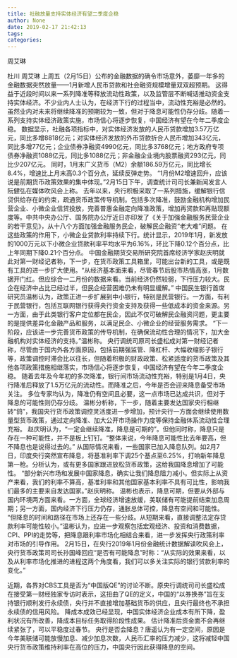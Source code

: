 ```yaml
---
title: 社融放量支持实体经济有望二季度企稳
author: None
date: 2019-02-17 21:42:13
tags: 
categories: 
---
```

周艾琳
<!-- more -->
杜川
周艾琳
上周五（2月15日）公布的金融数据的确令市场意外，萎靡一年多的金融数据突然放量——1月新增人民币贷款和社会融资规模增量双双超预期。
这得益于近段时间以来一系列降准等释放流动性政策，以及监管层不断喊话推动资金支持实体经济。不少业内人士认为，在经济下行的过程当中，流动性充裕是必然的。虽然业内对未来将继续降准的预期较为一致，但对于降息可能性仍存分歧。随着一系列支持实体经济政策实施，市场信心将逐步恢复，中国经济有望在今年二季度企稳。
数据显示，社融各项指标中，对实体经济发放的人民币贷款增加3.57万亿元，同比多增8818亿元；对实体经济发放的外币贷款折合人民币增加343亿元，同比多增77亿元；企业债券净融资4990亿元，同比多3768亿元；地方政府专项债券净融资1088亿元，同比多1088亿元；非金融企业境内股票融资293亿元，同比少207亿元。
同时，1月末广义货币（M2）余额186.59万亿元，同比增长8.4%，增速比上月末高0.3个百分点，延续反弹走势。
“1月份M2增速回升，应该说是前期货币政策效果的集中体现。”2月15日下午，调查统计司司长兼新闻发言人阮健弘在媒体吹风会上称。
去年以来，央行积极采取了一系列措施，缓解银行信贷供给存在的约束，疏通货币政策传导机制。包括多次降准，鼓励金融机构增加民营企业、小微企业信贷投放，完善普惠金融定向降准政策，增加再贷款和再贴现额度等。中共中央办公厅、国务院办公厅近日亦印发了《关于加强金融服务民营企业的若干意见》，从十八个方面加强金融服务民企，破解民企融资“老大难”问题。
在这些政策的作用下，小微企业贷款利率持续下行。统计显示，2019年1月，新发放的1000万元以下小微企业贷款利率平均水平为6.16%，环比下降0.12个百分点，比上年同期下降0.21个百分点。
中国金融期货交易所研究院首席经济学家赵庆明就此对第一财经记者称，下一步，在货币政策工具箱里，可能出台新的工具，或是既有工具的进一步扩大使用。“从经济基本面来看，尽管春节后股市热情高涨，1月数据开门红。但应综合一二月份的数据来看。当前经济仍然较弱，下行压力较大。民企在经济中占比已经过半，但民企经营困难仍未有明显缓解。”
中国民生银行首席研究员温彬认为，政策正进一步扩展到中小银行，特别是民营银行。一方面，有利于民营银行，包括互联网银行获得央行资金支持及获得一些低成本的资金来源。另一方面，由于此类银行客户定位都在民企，因此不仅可破解民企融资问题，更主要的是提供差异化金融产品和服务，以满足民企、小微企业的经营服务需求。
“下一阶段，应该进一步完善货币政策的传导机制，在确保流动性合理的情况下，加大金融机构对实体经济的支持。”温彬称。
央行调统司原司长盛松成对第一财经记者称，尽管由于国内外各方面原因，包括前期强监管、降杠杆、大幅收缩影子银行等，政策调控时滞会比以往长，但随着积极的财政政策、松紧适度的货币政策及其他各项政策措施相继落实，市场信心将逐步恢复，中国经济有望在今年二季度企稳。
随着去年及今年初的多次降准，银行间市场流动性充裕，特别是1月4日，央行降准后释放了1.5万亿元的流动性。而降准之后，今年是否会迎来降息备受市场关注。
多位专家均认为，降准仍有空间且必要，这一点市场已达成共识，但对于降息的可能性则仍存分歧。
温彬分析称，下一步，随着主要发达国家央行相继转“鸽”，我国央行货币政策调控灵活度进一步增加，预计央行一方面会继续使用数量型货币政策，通过定向降准、加大公开市场操作力度等保持金融体系流动性合理充裕。
赵庆明认为，“一定会继续降准，降息是可期的”。但他同时称，降息只是存在一种可能性，并不是板上钉钉。“整体来说，今年降息可能性比去年要高，但不降息也是说得过去的。”
从国际情况来看，一些国家已加入降息队列。如2月7日，印度央行突然宣布降息，将基准利率下调25个基点至6.25%，打响新年降息第一枪。分析认为，或有更多国家跟进放松货币政策，这给我国降息增加了可能性。
“部分新兴市场和发展中国家降息，确实让我们降息阻力减小。但实际上从资产来看，我们的利率不算高，基准利率和其他国家基本利率不具有可比性，影响我们最多的主要来自发达国家。”赵庆明称。
温彬也表示，降息可期，但要从外部与国内环境两方面来看。一方面，全球经济增速放缓，美联储有可能提前结束加息周期；另一方面，国内经济下行压力仍存，通胀总体可控，降息有空间和可能性。
“但降息的时间和路径在市场上还存在一些分歧。从短期来看，直接调整法定存贷款利率可能性较小。”温彬认为，应进一步观察包括宏观经济、投资和消费数据，CPI、PPI的走势等，把降息跟利率市场化相结合来看，进一步发挥央行政策利率对市场的引导作用。
2月15日，在央行2019年1月份金融统计数据解读吹风会上，央行货币政策司司长孙国峰回应“是否有可能降息”时称：“从实际的效果来看，以及从利率市场化推进的进程这两个角度看，我们可以多关注实际的银行贷款利率的变化。”
 
 
近期，各界对CBS工具是否为“中国版QE”的讨论不断。原央行调统司司长盛松成在接受第一财经独家专访时表示，这扭曲了QE的定义，中国的“以券换券”旨在支持银行顺利发行永续债，央行并不直接增加基础货币的供应，且央行最终也不承担永续债的信用风险。
降成本成效已经显现，中国实体经济企业成本有所下降，盈利状况有所改善，降成本目标任务取得阶段性成果。
估计降准后资金面不会再继续紧张了，可以平稳度过春节。
央行是否会降息？唐遥认为有一定空间，原因是今年美联储可能放慢加息、减少加息次数，人民币汇率的压力减少，这将减轻中国央行货币政策维持利率在高位的压力，中国央行因此获得降息的空间。
